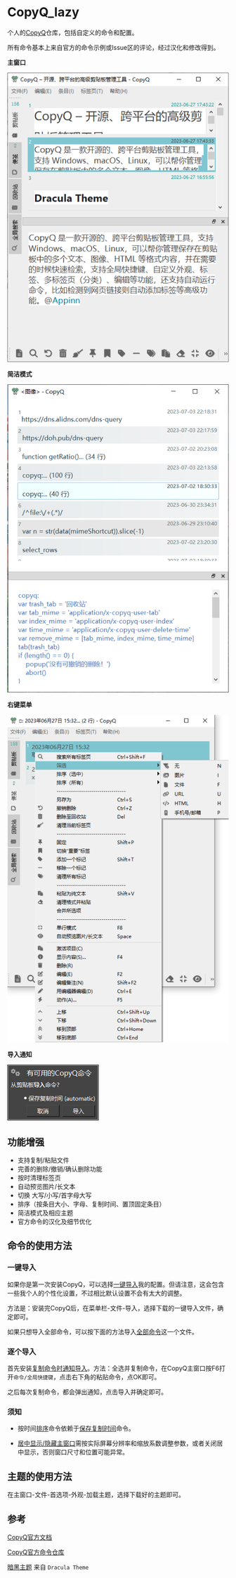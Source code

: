 # CopyQ_lazy
个人的[CopyQ](https://github.com/hluk/CopyQ)仓库，包括自定义的命令和配置。

所有命令基本上来自官方的命令示例或Issue区的评论，经过汉化和修改得到。

**主窗口**

![](images/main-window.png)

**简洁模式**

![](images/pure-mode.png)


**右键菜单**

![](images/menu.png)


**导入通知**

![](images/import-notification.png)

## 功能增强

* 支持复制/粘贴文件
* 完善的删除/撤销/确认删除功能
* 按时清理标签页
* 自动预览图片/长文本
* 切换 大写/小写/首字母大写
* 排序（按条目大小、字母、复制时间、置顶固定条目）
* 简洁模式及相应主题
* 官方命令的汉化及细节优化

## 命令的使用方法

### 一键导入
如果你是第一次安装CopyQ，可以选择[一键导入](一键导入/%E4%B8%80%E9%94%AE%E5%AF%BC%E5%85%A5.cpq)我的配置。但请注意，这会包含一些我个人的个性化设置，不过相比默认设置不会有太大的调整。

方法是：安装完CopyQ后，在菜单栏-文件-导入，选择下载的一键导入文件，确定即可。

如果只想导入全部命令，可以按下面的方法导入[全部命令](命令/%E5%85%A8%E9%83%A8%E5%91%BD%E4%BB%A4.ini)这一个文件。

### 逐个导入
首先安装[复制命令时通知导入](命令/%E5%A4%8D%E5%88%B6%E5%91%BD%E4%BB%A4%E6%97%B6%E9%80%9A%E7%9F%A5%E5%AF%BC%E5%85%A5.ini)。方法：全选并复制命令，在CopyQ主窗口按F6打开`命令/全局快捷键`，点击右下角的粘贴命令，点OK即可。

之后每次复制命令，都会弹出通知，点击导入并确定即可。


### 须知
* 按时间[排序](命令/%E6%8E%92%E5%BA%8F.ini)命令依赖于[保存复制时间](命令/%E4%BF%9D%E5%AD%98%E5%A4%8D%E5%88%B6%E6%97%B6%E9%97%B4.ini)命令。


* [居中显示/隐藏主窗口](命令/%E5%B1%85%E4%B8%AD%E6%98%BE%E7%A4%BA%E6%88%96%E9%9A%90%E8%97%8F%E4%B8%BB%E7%AA%97%E5%8F%A3.ini)需按实际屏幕分辨率和缩放系数调整参数，或者关闭居中显示，否则窗口尺寸和位置可能异常。

## 主题的使用方法
在主窗口-文件-首选项-外观-加载主题，选择下载好的主题即可。

## 参考
[CopyQ官方文档](https://copyq.readthedocs.io/en/latest/scripting-api.html)

[CopyQ官方命令仓库](https://github.com/hluk/copyq-commands)

[暗黑主题](https://github.com/dracula/copyq) 来自 `Dracula Theme`
